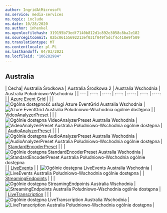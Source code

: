 ```yaml
---
author: IngridAtMicrosoft
ms.service: media-services
ms.topic: include
ms.date: 10/28/2020
ms.author: inhenkel
ms.openlocfilehash: 319195b73edf7140b812d1c892e3058c8ba2e182
ms.sourcegitcommit: 02bc06155692213ef031f049f5dcf4c418e9f509
ms.translationtype: MT
ms.contentlocale: pl-PL
ms.lasthandoff: 04/03/2021
ms.locfileid: "106282984"
---
```

<!--Feature availability in region-->
## <a name="australia"></a>Australia

| Cecha| Australia Środkowa | Australia Środkowa 2 | Australia Wschodnia | Australia Południowo-Wschodnia |
| --- | :---: | :---: | :---: | :---: | :---: | :---: |
| [Azure Event Grid](../monitoring/reacting-to-media-services-events.md) | | |![ Ogólna dostępność usługi Azure EventGrid Australia Wschodnia](../media/azure-clouds-regions/ga.svg) |![Azure EventGrid Australia Południowo-Wschodnia ogólnie dostępna](../media/azure-clouds-regions/ga.svg) |
| [VideoAnalyzerPreset](../analyze-video-audio-files-concept.md) | | |![Ogólnie dostępna VideoAnalyzerPreset Australia Wschodnia](../media/azure-clouds-regions/ga.svg) |![VideoAnalyzerPreset Australia Południowo-Wschodnia ogólnie dostępna](../media/azure-clouds-regions/ga.svg) |
| [AudioAnalyzerPreset](../analyze-video-audio-files-concept.md) | | |![Ogólnie dostępna AudioAnalyzerPreset Australia Wschodnia](../media/azure-clouds-regions/ga.svg) |![AudioAnalyzerPreset Australia Południowo-Wschodnia ogólnie dostępna](../media/azure-clouds-regions/ga.svg) |
| [StandardEncoderPreset](../encode-concept.md) | | |![Ogólnie dostępna StandardEncoderPreset Australia Wschodnia](../media/azure-clouds-regions/ga.svg) |![StandardEncoderPreset Australia Południowo-Wschodnia ogólnie dostępna](../media/azure-clouds-regions/ga.svg) |
| [LiveEvents](../stream-live-streaming-concept.md) | | |![Ogólnie dostępna LiveEvents Australia Wschodnia](../media/azure-clouds-regions/ga.svg) |![LiveEvents Australia Południowo-Wschodnia ogólnie dostępna](../media/azure-clouds-regions/ga.svg) |
| [StreamingEndpoints](../stream-streaming-endpoint-concept.md) | | |![Ogólnie dostępna StreamingEndpoints Australia Wschodnia](../media/azure-clouds-regions/ga.svg) |![StreamingEndpoints Australia Południowo-Wschodnia ogólnie dostępna](../media/azure-clouds-regions/ga.svg) |
| [LiveTranscription](../live-event-live-transcription-how-to.md) | | |![Ogólnie dostępna LiveTranscription Australia Wschodnia](../media/azure-clouds-regions/ga.svg) |![LiveTranscription Australia Południowo-Wschodnia ogólnie dostępna](../media/azure-clouds-regions/ga.svg) |
